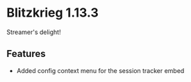 # Blitzkrieg 1.13.3

Streamer's delight!

## Features

- Added config context menu for the session tracker embed
